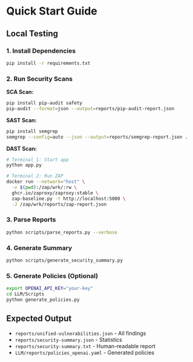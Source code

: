 # Quick Start Guide

## Local Testing

### 1. Install Dependencies
```bash
pip install -r requirements.txt
```

### 2. Run Security Scans

**SCA Scan:**
```bash
pip install pip-audit safety
pip-audit --format=json --output=reports/pip-audit-report.json
```

**SAST Scan:**
```bash
pip install semgrep
semgrep --config=auto --json --output=reports/semgrep-report.json .
```

**DAST Scan:**
```bash
# Terminal 1: Start app
python app.py

# Terminal 2: Run ZAP
docker run --network="host" \
  -v $(pwd):/zap/wrk/:rw \
  ghcr.io/zaproxy/zaproxy:stable \
  zap-baseline.py -t http://localhost:5000 \
  -J /zap/wrk/reports/zap-report.json
```

### 3. Parse Reports
```bash
python scripts/parse_reports.py --verbose
```

### 4. Generate Summary
```bash
python scripts/generate_security_summary.py
```

### 5. Generate Policies (Optional)
```bash
export OPENAI_API_KEY="your-key"
cd LLM/Scripts
python generate_policies.py
```

## Expected Output

- `reports/unified-vulnerabilities.json` - All findings
- `reports/security-summary.json` - Statistics
- `reports/security-summary.txt` - Human-readable report
- `LLM/reports/policies_openai.yaml` - Generated policies